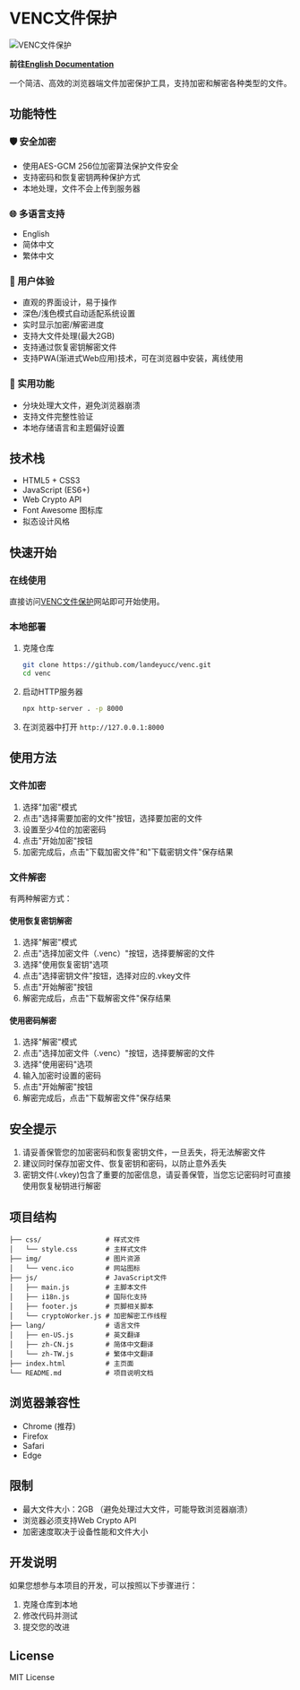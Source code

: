 # VENC文件保护
![VENC文件保护](img/venc.ico)

**前往[English Documentation](README.md)**

一个简洁、高效的浏览器端文件加密保护工具，支持加密和解密各种类型的文件。

## 功能特性

### 🛡️ 安全加密
- 使用AES-GCM 256位加密算法保护文件安全
- 支持密码和恢复密钥两种保护方式
- 本地处理，文件不会上传到服务器

### 🌐 多语言支持
- English
- 简体中文
- 繁体中文

### 🎨 用户体验
- 直观的界面设计，易于操作
- 深色/浅色模式自动适配系统设置
- 实时显示加密/解密进度
- 支持大文件处理(最大2GB)
- 支持通过恢复密钥解密文件
- 支持PWA(渐进式Web应用)技术，可在浏览器中安装，离线使用

### 🔧 实用功能
- 分块处理大文件，避免浏览器崩溃
- 支持文件完整性验证
- 本地存储语言和主题偏好设置

## 技术栈

- HTML5 + CSS3
- JavaScript (ES6+)
- Web Crypto API
- Font Awesome 图标库
- 拟态设计风格

## 快速开始

### 在线使用
直接访问[VENC文件保护](https://venc.vl-x.vip/)网站即可开始使用。

### 本地部署
1. 克隆仓库
   ```bash
   git clone https://github.com/landeyucc/venc.git
   cd venc
   ```
2. 启动HTTP服务器
   ```bash
   npx http-server . -p 8000
   ```
3. 在浏览器中打开 `http://127.0.0.1:8000`

## 使用方法

### 文件加密
1. 选择"加密"模式
2. 点击"选择需要加密的文件"按钮，选择要加密的文件
3. 设置至少4位的加密密码
4. 点击"开始加密"按钮
5. 加密完成后，点击"下载加密文件"和"下载密钥文件"保存结果

### 文件解密
有两种解密方式：

#### 使用恢复密钥解密
1. 选择"解密"模式
2. 点击"选择加密文件（.venc）"按钮，选择要解密的文件
3. 选择"使用恢复密钥"选项
4. 点击"选择密钥文件"按钮，选择对应的.vkey文件
5. 点击"开始解密"按钮
6. 解密完成后，点击"下载解密文件"保存结果

#### 使用密码解密
1. 选择"解密"模式
2. 点击"选择加密文件（.venc）"按钮，选择要解密的文件
3. 选择"使用密码"选项
4. 输入加密时设置的密码
5. 点击"开始解密"按钮
6. 解密完成后，点击"下载解密文件"保存结果

## 安全提示

1. 请妥善保管您的加密密码和恢复密钥文件，一旦丢失，将无法解密文件
2. 建议同时保存加密文件、恢复密钥和密码，以防止意外丢失
3. 密钥文件(.vkey)包含了重要的加密信息，请妥善保管，当您忘记密码时可直接使用恢复秘钥进行解密

## 项目结构

```
├── css/                # 样式文件
│   └── style.css       # 主样式文件
├── img/                # 图片资源
│   └── venc.ico        # 网站图标
├── js/                 # JavaScript文件
│   ├── main.js         # 主脚本文件
│   ├── i18n.js         # 国际化支持
│   ├── footer.js       # 页脚相关脚本
│   └── cryptoWorker.js # 加密解密工作线程
├── lang/               # 语言文件
│   ├── en-US.js        # 英文翻译
│   ├── zh-CN.js        # 简体中文翻译
│   └── zh-TW.js        # 繁体中文翻译
├── index.html          # 主页面
└── README.md           # 项目说明文档
```

## 浏览器兼容性

- Chrome (推荐) 
- Firefox 
- Safari 
- Edge 

## 限制

- 最大文件大小：2GB （避免处理过大文件，可能导致浏览器崩溃）
- 浏览器必须支持Web Crypto API
- 加密速度取决于设备性能和文件大小

## 开发说明

如果您想参与本项目的开发，可以按照以下步骤进行：

1. 克隆仓库到本地
2. 修改代码并测试
3. 提交您的改进

## License

MIT License

